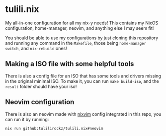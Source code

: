 # tulili.nix

My all-in-one configuration for all my nix-y needs!
This contains my NixOS configuration, home-manager, neovim, and anything else I may seem fit!

You should be able to use my configurations by just cloning this repository and running any command in the `Makefile`, those being `home-manager switch`, and `nix-rebuild` ones!

## Making a ISO file with some helpful tools

There is also a config file for an ISO that has some tools and drivers missing in the original minimal ISO. To make it, you can run
`make build-iso`, and the `result` folder should have your iso!

## Neovim configuration

There is also an neovim made with [nixvim](https://github.com/nix-community/nixvim) config integrated in this repo, you can run it by running:

```shell
nix run github:tulilirockz/tulili.nix#neovim
```

